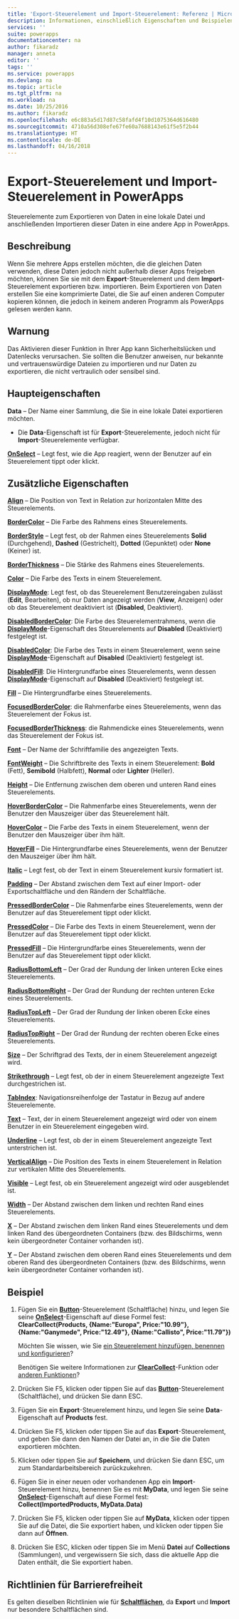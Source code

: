 ```yaml
---
title: 'Export-Steuerelement und Import-Steuerelement: Referenz | Microsoft-Dokumentation'
description: Informationen, einschließlich Eigenschaften und Beispielen, über das Export-Steuerelement und das Import-Steuerelement
services: ''
suite: powerapps
documentationcenter: na
author: fikaradz
manager: anneta
editor: ''
tags: ''
ms.service: powerapps
ms.devlang: na
ms.topic: article
ms.tgt_pltfrm: na
ms.workload: na
ms.date: 10/25/2016
ms.author: fikaradz
ms.openlocfilehash: e6c883a5d17d87c58fafd4f10d1075364d616480
ms.sourcegitcommit: 4710a56d308efe67fe60a7688143e61f5e5f2b44
ms.translationtype: HT
ms.contentlocale: de-DE
ms.lasthandoff: 04/16/2018
---
```

# <a name="export-control-and-import-control-in-powerapps"></a>Export-Steuerelement und Import-Steuerelement in PowerApps
Steuerelemente zum Exportieren von Daten in eine lokale Datei und anschließenden Importieren dieser Daten in eine andere App in PowerApps.

## <a name="description"></a>Beschreibung
Wenn Sie mehrere Apps erstellen möchten, die die gleichen Daten verwenden, diese Daten jedoch nicht außerhalb dieser Apps freigeben möchten, können Sie sie mit dem **Export**-Steuerelement und dem **Import**-Steuerelement exportieren bzw. importieren. Beim Exportieren von Daten erstellen Sie eine komprimierte Datei, die Sie auf einen anderen Computer kopieren können, die jedoch in keinem anderen Programm als PowerApps gelesen werden kann.

## <a name="warning"></a>Warnung
Das Aktivieren dieser Funktion in Ihrer App kann Sicherheitslücken und Datenlecks verursachen.  Sie sollten die Benutzer anweisen, nur bekannte und vertrauenswürdige Dateien zu importieren und nur Daten zu exportieren, die nicht vertraulich oder sensibel sind.

## <a name="key-properties"></a>Haupteigenschaften
**Data** – Der Name einer Sammlung, die Sie in eine lokale Datei exportieren möchten.

* Die **Data**-Eigenschaft ist für **Export**-Steuerelemente, jedoch nicht für **Import**-Steuerelemente verfügbar.

**[OnSelect](properties-core.md)** – Legt fest, wie die App reagiert, wenn der Benutzer auf ein Steuerelement tippt oder klickt.

## <a name="additional-properties"></a>Zusätzliche Eigenschaften
**[Align](properties-text.md)** – Die Position von Text in Relation zur horizontalen Mitte des Steuerelements.

**[BorderColor](properties-color-border.md)** – Die Farbe des Rahmens eines Steuerelements.

**[BorderStyle](properties-color-border.md)** – Legt fest, ob der Rahmen eines Steuerelements **Solid** (Durchgehend), **Dashed** (Gestrichelt), **Dotted** (Gepunktet) oder **None** (Keiner) ist.

**[BorderThickness](properties-color-border.md)** – Die Stärke des Rahmens eines Steuerelements.

**[Color](properties-color-border.md)** – Die Farbe des Texts in einem Steuerelement.

**[DisplayMode](properties-core.md)**: Legt fest, ob das Steuerelement Benutzereingaben zulässt (**Edit**, Bearbeiten), ob nur Daten angezeigt werden (**View**, Anzeigen) oder ob das Steuerelement deaktiviert ist (**Disabled**, Deaktiviert).

**[DisabledBorderColor](properties-color-border.md)**: Die Farbe des Steuerelementrahmens, wenn die **[DisplayMode](properties-core.md)**-Eigenschaft des Steuerelements auf **Disabled** (Deaktiviert) festgelegt ist.

**[DisabledColor](properties-color-border.md)**: Die Farbe des Texts in einem Steuerelement, wenn seine **[DisplayMode](properties-core.md)**-Eigenschaft auf **Disabled** (Deaktiviert) festgelegt ist.

**[DisabledFill](properties-color-border.md)**: Die Hintergrundfarbe eines Steuerelements, wenn dessen **[DisplayMode](properties-core.md)**-Eigenschaft auf **Disabled** (Deaktiviert) festgelegt ist.

**[Fill](properties-color-border.md)** – Die Hintergrundfarbe eines Steuerelements.

**[FocusedBorderColor](properties-color-border.md)**: die Rahmenfarbe eines Steuerelements, wenn das Steuerelement der Fokus ist.

**[FocusedBorderThickness](properties-color-border.md)**: die Rahmendicke eines Steuerelements, wenn das Steuerelement der Fokus ist.

**[Font](properties-text.md)** – Der Name der Schriftfamilie des angezeigten Texts.

**[FontWeight](properties-text.md)** – Die Schriftbreite des Texts in einem Steuerelement: **Bold** (Fett), **Semibold** (Halbfett), **Normal** oder **Lighter** (Heller).

**[Height](properties-size-location.md)** – Die Entfernung zwischen dem oberen und unteren Rand eines Steuerelements.

**[HoverBorderColor](properties-color-border.md)** – Die Rahmenfarbe eines Steuerelements, wenn der Benutzer den Mauszeiger über das Steuerelement hält.

**[HoverColor](properties-color-border.md)** – Die Farbe des Texts in einem Steuerelement, wenn der Benutzer den Mauszeiger über ihm hält.

**[HoverFill](properties-color-border.md)** – Die Hintergrundfarbe eines Steuerelements, wenn der Benutzer den Mauszeiger über ihm hält.

**[Italic](properties-text.md)** – Legt fest, ob der Text in einem Steuerelement kursiv formatiert ist.

**[Padding](properties-size-location.md)** – Der Abstand zwischen dem Text auf einer Import- oder Exportschaltfläche und den Rändern der Schaltfläche.

**[PressedBorderColor](properties-color-border.md)** – Die Rahmenfarbe eines Steuerelements, wenn der Benutzer auf das Steuerelement tippt oder klickt.

**[PressedColor](properties-color-border.md)** – Die Farbe des Texts in einem Steuerelement, wenn der Benutzer auf das Steuerelement tippt oder klickt.

**[PressedFill](properties-color-border.md)** – Die Hintergrundfarbe eines Steuerelements, wenn der Benutzer auf das Steuerelement tippt oder klickt.

**[RadiusBottomLeft](properties-size-location.md)** – Der Grad der Rundung der linken unteren Ecke eines Steuerelements.

**[RadiusBottomRight](properties-size-location.md)** – Der Grad der Rundung der rechten unteren Ecke eines Steuerelements.

**[RadiusTopLeft](properties-size-location.md)** – Der Grad der Rundung der linken oberen Ecke eines Steuerelements.

**[RadiusTopRight](properties-size-location.md)** – Der Grad der Rundung der rechten oberen Ecke eines Steuerelements.

**[Size](properties-text.md)** – Der Schriftgrad des Texts, der in einem Steuerelement angezeigt wird.

**[Strikethrough](properties-text.md)** – Legt fest, ob der in einem Steuerelement angezeigte Text durchgestrichen ist.

**[TabIndex](properties-accessibility.md)**: Navigationsreihenfolge der Tastatur in Bezug auf andere Steuerelemente.

**[Text](properties-core.md)** – Text, der in einem Steuerelement angezeigt wird oder von einem Benutzer in ein Steuerelement eingegeben wird.

**[Underline](properties-text.md)** – Legt fest, ob der in einem Steuerelement angezeigte Text unterstrichen ist.

**[VerticalAlign](properties-text.md)** – Die Position des Texts in einem Steuerelement in Relation zur vertikalen Mitte des Steuerelements.

**[Visible](properties-core.md)** – Legt fest, ob ein Steuerelement angezeigt wird oder ausgeblendet ist.

**[Width](properties-size-location.md)** – Der Abstand zwischen dem linken und rechten Rand eines Steuerelements.

**[X](properties-size-location.md)** – Der Abstand zwischen dem linken Rand eines Steuerelements und dem linken Rand des übergeordneten Containers (bzw. des Bildschirms, wenn kein übergeordneter Container vorhanden ist).

**[Y](properties-size-location.md)** – Der Abstand zwischen dem oberen Rand eines Steuerelements und dem oberen Rand des übergeordneten Containers (bzw. des Bildschirms, wenn kein übergeordneter Container vorhanden ist).

## <a name="example"></a>Beispiel
1. Fügen Sie ein **[Button](control-button.md)**-Steuerelement (Schaltfläche) hinzu, und legen Sie seine **[OnSelect](properties-core.md)**-Eigenschaft auf diese Formel fest:
   <br>**ClearCollect(Products, {Name:"Europa", Price:"10.99"}, {Name:"Ganymede", Price:"12.49"}, {Name:"Callisto", Price:"11.79"})**
   
    Möchten Sie wissen, wie Sie [ein Steuerelement hinzufügen, benennen und konfigurieren](../add-configure-controls.md)?
   
    Benötigen Sie weitere Informationen zur **[ClearCollect](../functions/function-clear-collect-clearcollect.md)**-Funktion oder [anderen Funktionen](../formula-reference.md)?
2. Drücken Sie F5, klicken oder tippen Sie auf das **[Button](control-button.md)**-Steuerelement (Schaltfläche), und drücken Sie dann ESC.
3. Fügen Sie ein **Export**-Steuerelement hinzu, und legen Sie seine **Data**-Eigenschaft auf **Products** fest.
4. Drücken Sie F5, klicken oder tippen Sie auf das **Export**-Steuerelement, und geben Sie dann den Namen der Datei an, in die Sie die Daten exportieren möchten.
5. Klicken oder tippen Sie auf **Speichern**, und drücken Sie dann ESC, um zum Standardarbeitsbereich zurückzukehren.
6. Fügen Sie in einer neuen oder vorhandenen App ein **Import**-Steuerelement hinzu, benennen Sie es mit **MyData**, und legen Sie seine **[OnSelect](properties-core.md)**-Eigenschaft auf diese Formel fest:<br>
   **Collect(ImportedProducts, MyData.Data)**
7. Drücken Sie F5, klicken oder tippen Sie auf **MyData**, klicken oder tippen Sie auf die Datei, die Sie exportiert haben, und klicken oder tippen Sie dann auf **Öffnen**.
8. Drücken Sie ESC, klicken oder tippen Sie im Menü **Datei** auf **Collections** (Sammlungen), und vergewissern Sie sich, dass die aktuelle App die Daten enthält, die Sie exportiert haben.


## <a name="accessibility-guidelines"></a>Richtlinien für Barrierefreiheit
Es gelten dieselben Richtlinien wie für **[Schaltflächen](control-button.md)**, da **Export** und **Import** nur besondere Schaltflächen sind.
